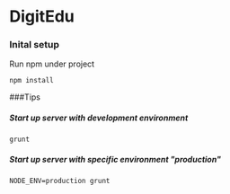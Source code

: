 DigitEdu
========

### Inital setup

  Run npm under project
  
    npm install

###Tips

##### Start up server with development environment

    grunt
    
##### Start up server with specific environment "production"
  
    NODE_ENV=production grunt
